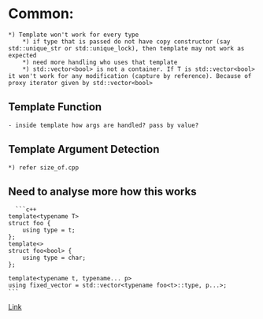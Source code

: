# Common:

    *) Template won't work for every type
        *) if type that is passed do not have copy constructor (say std::unique_str or std::unique_lock), then template may not work as expected
        *) need more handling who uses that template
        *) std::vector<bool> is not a container. If T is std::vector<bool> it won't work for any modification (capture by reference). Because of proxy iterator given by std::vector<bool>

## Template Function

    - inside template how args are handled? pass by value?

## Template Argument Detection

    *) refer size_of.cpp

## Need to analyse more how this works

      ```c++
    template<typename T>
    struct foo {
        using type = t;
    };
    template<>
    struct foo<bool> {
        using type = char;
    };

    template<typename t, typename... p>
    using fixed_vector = std::vector<typename foo<t>::type, p...>;
    ```
  
[Link](https://stackoverflow.com/questions/8399417/why-vectorboolreference-doesnt-return-reference-to-bool)
